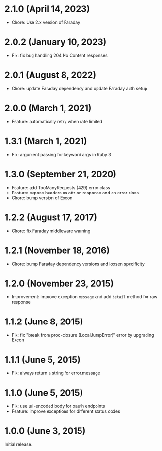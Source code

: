 # 2.1.0 (April 14, 2023)

- Chore: Use 2.x version of Faraday

# 2.0.2 (January 10, 2023)

- Fix: fix bug handling 204 No Content responses

# 2.0.1 (August 8, 2022)

- Chore: update Faraday dependency and update Faraday auth setup

# 2.0.0 (March 1, 2021)

- Feature: automatically retry when rate limited

# 1.3.1 (March 1, 2021)

- Fix: argument passing for keyword args in Ruby 3

# 1.3.0 (September 21, 2020)

* Feature: add TooManyRequests (429) error class
* Feature: expose headers as attr on response and on error class
* Chore: bump version of Excon

# 1.2.2 (August 17, 2017)

* Chore: fix Faraday middleware warning

# 1.2.1 (November 18, 2016)

* Chore: bump Faraday dependency versions and loosen specificity

# 1.2.0 (November 23, 2015)

* Improvement: improve exception `message` and add `detail` method for raw response

# 1.1.2 (June 8, 2015)

* Fix: fix "break from proc-closure (LocalJumpError)" error by upgrading Excon

# 1.1.1 (June 5, 2015)

* Fix: always return a string for error.message

# 1.1.0 (June 5, 2015)

* Fix: use url-encoded body for oauth endpoints
* Feature: improve exceptions for different status codes

# 1.0.0 (June 3, 2015)

Initial release.
